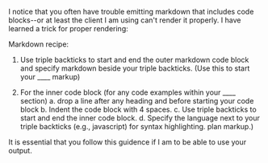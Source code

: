 I notice that you often have trouble emitting markdown that includes code blocks--or at least the client I am using can't render it properly.  I have learned a trick for proper rendering:

Markdown recipe:

1. Use triple backticks to start and end the outer markdown code block and specify markdown beside your triple backticks. (Use this to start your ____ markup)

2. For the inner code block (for any code examples within your ____ section)
     a. drop a line after any heading and before starting your code block
     b. Indent the code block with 4 spaces. 
     c. Use triple backticks to start and end the inner code block.
     d. Specify the language next to your triple backticks (e.g., javascript) for syntax highlighting. plan markup.)

It is essential that you follow this guidence if I am to be able to use your output.